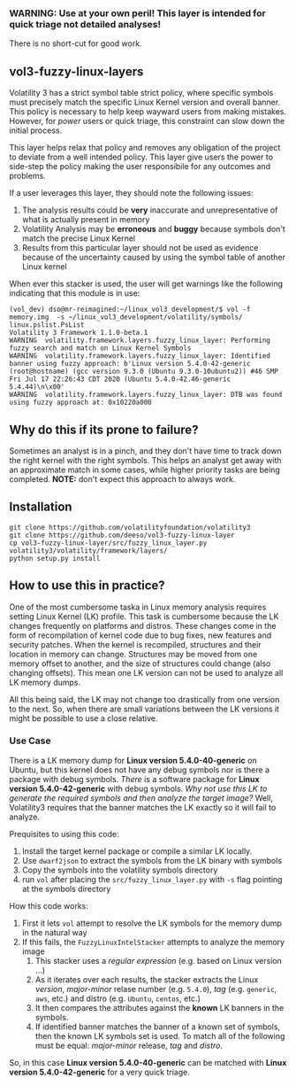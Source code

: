 ### WARNING: Use at your own peril!  This layer is intended for quick triage not detailed analyses!
There is no short-cut for good work.

## vol3-fuzzy-linux-layers
Volatility 3 has a strict symbol table strict policy, where specific symbols must precisely match the specific Linux Kernel version and overall banner.  This policy is necessary to help keep wayward users from making mistakes.  However, for _power_ users or quick triage, this constraint can slow down the initial process.  

This layer helps relax that policy and removes any obligation of the project to deviate from a well intended policy. This layer give users the power to side-step the policy making the user responsibile for any outcomes and problems.

If a user leverages this layer, they should note the following issues:
1. The analysis results could be __very__ inaccurate and unrepresentative of what is actually present in memory
2. Volatility Analysis may be __erroneous__ and __buggy__ because symbols don't match the precise Linux Kernel
3. Results from this particular layer should not be used as evidence because of the uncertainty caused by using the symbol table of another Linux kernel

When ever this stacker is used, the user will get warnings like the following indicating that this module is in use:

```
(vol_dev) dso@mr-reimagined:~/linux_vol3_development/$ vol -f memory.img  -s ~/linux_vol3_development/volatility/symbols/ linux.pslist.PsList
Volatility 3 Framework 1.1.0-beta.1
WARNING  volatility.framework.layers.fuzzy_linux_layer: Performing fuzzy search and match on Linux Kernel Symbols
WARNING  volatility.framework.layers.fuzzy_linux_layer: Identified banner using fuzzy approach: b'Linux version 5.4.0-42-generic (root@hostname) (gcc version 9.3.0 (Ubuntu 9.3.0-10ubuntu2)) #46 SMP Fri Jul 17 22:26:43 CDT 2020 (Ubuntu 5.4.0-42.46-generic 5.4.44)\n\x00'
WARNING  volatility.framework.layers.fuzzy_linux_layer: DTB was found using fuzzy approach at: 0x10220a000
```

## Why do this if its prone to failure?
Sometimes an analyst is in a pinch, and they don't have time to track down the right kernel with the right symbols.  This helps an analyst get away with an approximate match in some cases, while higher priority tasks are being completed.  __NOTE:__ don't expect this approach to always work.  

## Installation

```
git clone https://github.com/volatilityfoundation/volatility3
git clone https://github.com/deeso/vol3-fuzzy-linux-layer
cp vol3-fuzzy-linux-layer/src/fuzzy_linux_layer.py volatility3/volatility/framework/layers/
python setup.py install
```

## How to use this in practice?

One of the most cumbersome taska in Linux memory analysis requires setting Linux Kernel (LK) profile.  This task is cumbersome because the LK changes frequently on platforms and distros.  These changes come in the form of recompilation of kernel code due to bug fixes, new features and security patches.  When the kernel is recompiled, structures and their location in memory can change.  Structures may be moved from one memory offset to another, and the size of structures could change (also changing offsets).  This mean one LK version can not be used to analyze all LK memory dumps.


All this being said, the LK may not change too drastically from one version to the next.  So, when there are small variations between the LK versions it might be possible to use a close relative.

### Use Case 
There is a LK memory dump for __Linux version 5.4.0-40-generic__ on Ubuntu, but this kernel does not have any debug symbols nor is there a package with debug symbols. _There_ is a software package for __Linux version 5.4.0-42-generic__ with debug symbols.  _Why not use this LK to generate the required symbols and then analyze the target image?_ Well, Volatility3 requires that the banner matches the LK exactly so it will fail to analyze.  

Prequisites to using this code:
1. Install the target kernel package or compile a similar LK locally.
2. Use `dwarf2json` to extract  the symbols from the LK binary with symbols
3. Copy the symbols into the volatility symbols directory
4. run `vol` after placing the `src/fuzzy_linux_layer.py` with `-s` flag pointing at the symbols directory

How this code works:
1. First it lets `vol` attempt to resolve the LK symbols for the memory dump in the natural way
2. If this fails, the `FuzzyLinuxIntelStacker` attempts to analyze the memory image
    1. This stacker uses a _regular expression_ (e.g. based on Linux version ...)
    2. As it iterates over each results, the stacker extracts the Linux _version_, _major-minor_ relase number (e.g. `5.4.0`), _tag_ (e.g. `generic`, `aws`, etc.) and distro (e.g. `Ubuntu`, `centos`, etc.)
    3. It then compares the attributes against the __known__ LK banners in the symbols.
    4. If identified banner matches the banner of a known set of symbols, then the known LK symbols set is used.  To match all of the following must be equal: _major-minor_ release, _tag_ and _distro_.
  
So, in this case __Linux version 5.4.0-40-generic__ can be matched with __Linux version 5.4.0-42-generic__ for a very quick triage. 
